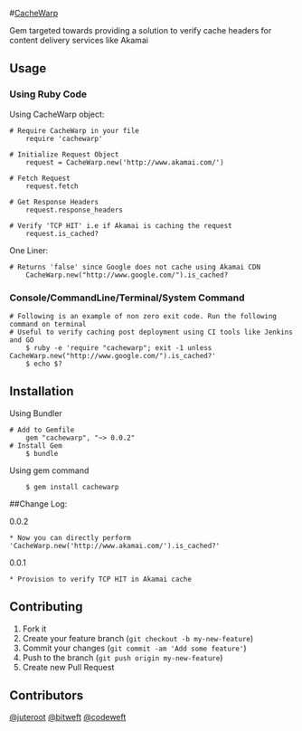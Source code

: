 #[CacheWarp](http://www.juteroot.com/)

Gem targeted towards providing a solution to verify cache headers for content delivery services like Akamai

## Usage

### Using Ruby Code

Using CacheWarp object:

```
# Require CacheWarp in your file
    require 'cachewarp'

# Initialize Request Object
    request = CacheWarp.new('http://www.akamai.com/')

# Fetch Request
    request.fetch

# Get Response Headers
    request.response_headers

# Verify 'TCP HIT' i.e if Akamai is caching the request
    request.is_cached?    
```

One Liner:

```
# Returns 'false' since Google does not cache using Akamai CDN
    CacheWarp.new("http://www.google.com/").is_cached?  
```

### Console/CommandLine/Terminal/System Command

```
# Following is an example of non zero exit code. Run the following command on terminal
# Useful to verify caching post deployment using CI tools like Jenkins and GO
    $ ruby -e 'require "cachewarp"; exit -1 unless CacheWarp.new("http://www.google.com/").is_cached?'
    $ echo $?   
```



## Installation

Using Bundler

```
# Add to Gemfile
    gem "cachewarp", "~> 0.0.2" 
# Install Gem
    $ bundle
```

Using gem command

```
    $ gem install cachewarp
```

##Change Log:

0.0.2

    * Now you can directly perform 'CacheWarp.new('http://www.akamai.com/').is_cached?'

0.0.1

    * Provision to verify TCP HIT in Akamai cache

## Contributing

1. Fork it
2. Create your feature branch (`git checkout -b my-new-feature`)
3. Commit your changes (`git commit -am 'Add some feature'`)
4. Push to the branch (`git push origin my-new-feature`)
5. Create new Pull Request

## Contributors

[@juteroot](http://www.juteroot.com/)
[@bitweft](http://www.bitweft.com/)
[@codeweft](http://www.codeweft.com/)

